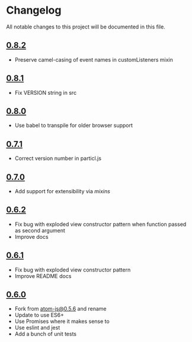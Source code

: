 # Changelog

All notable changes to this project will be documented in this file.


## [0.8.2](https://github.com/quaelin/particl/compare/v0.8.1...v0.8.2)

 - Preserve camel-casing of event names in customListeners mixin

## [0.8.1](https://github.com/quaelin/particl/compare/v0.8.0...v0.8.1)

 - Fix VERSION string in src

## [0.8.0](https://github.com/quaelin/particl/compare/v0.7.1...v0.8.0)

 - Use babel to transpile for older browser support

## [0.7.1](https://github.com/quaelin/particl/compare/v0.7.0...v0.7.1)

 - Correct version number in particl.js

## [0.7.0](https://github.com/quaelin/particl/compare/v0.6.2...v0.7.0)

 - Add support for extensibility via _mixins_

## [0.6.2](https://github.com/quaelin/particl/compare/v0.6.1...v0.6.2)

 - Fix bug with exploded view constructor pattern when function passed as second
   argument
 - Improve docs

## [0.6.1](https://github.com/quaelin/particl/compare/v0.6.0...v0.6.1)

 - Fix bug with exploded view constructor pattern
 - Improve README docs

## [0.6.0](https://github.com/quaelin/particl/compare/atom0.5.6...v0.6.0)

 - Fork from atom-js@0.5.6 and rename
 - Update to use ES6+
 - Use Promises where it makes sense to
 - Use eslint and jest
 - Add a bunch of unit tests
